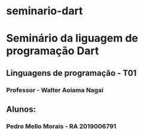 # seminario-dart
# Seminário da liguagem de programação Dart
## Linguagens de programação - T01
### Professor - Walter Aoiama Nagai
## Alunos:
### Pedro Mello Morais - RA 2019006791
